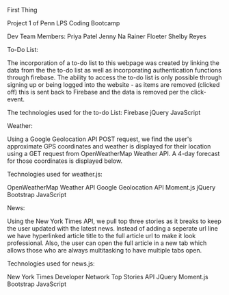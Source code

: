 First Thing

Project 1 of Penn LPS Coding Bootcamp

Dev Team Members:
Priya Patel
Jenny Na
Rainer Floeter
Shelby Reyes

To-Do List: 

The incorporation of a to-do list to this webpage was created by linking the data from the the to-do list as well as incorporating authentication functions through firebase.
The ability to access the to-do list is only possible through signing up or being logged into the website - as items are removed (clicked off) this is sent back to Firebase and the data is removed per the click-event.

The technologies used for the to-do List:
Firebase
jQuery
JavaScript

Weather:

Using a Google Geolocation API POST request, we find the user's approximate GPS coordinates and weather is displayed for their location using a GET request from OpenWeatherMap Weather API. A 4-day forecast for those coordinates is displayed below.

Technologies used for weather.js:

OpenWeatherMap Weather API
Google Geolocation API
Moment.js
jQuery
Bootstrap
JavaScript

News:

Using the New York Times API, we pull top three stories as it breaks to keep the user updated with the latest news. Instead of adding a seperate url line we have hyperlinked article title to the full article url to make it look professional. Also, the user can open the full article in a new tab which allows those who are always multitasking to have multiple tabs open.

Technologies used for news.js:

New York Times Developer Network Top Stories API
JQuery
Moment.js
Bootstrap
JavaScript